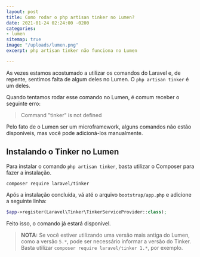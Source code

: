 ```yaml
---
layout: post
title: Como rodar o php artisan tinker no Lumen?
date: 2021-01-24 02:24:00 -0200
categories:
- lumen
sitemap: true
image: "/uploads/lumen.png"
excerpt: php artisan tinker não funciona no Lumen

---
```

As vezes estamos acostumado a utilizar os comandos do Laravel e, de repente, sentimos falta de algum deles no Lumen.
O `php artisan tinker` é um deles.

Quando tentamos rodar esse comando no Lumen, é comum receber o seguinte erro:

 > Command "tinker" is not defined

Pelo fato de o Lumen ser um microframework, alguns comandos não estão disponíveis, mas você pode adicioná-los manualmente. 

## Instalando o Tinker no Lumen

Para instalar o comando `php artisan tinker`, basta utilizar o Composer para fazer a instalação.

```bash
composer require laravel/tinker
```

Após a instalação concluída, vá até o arquivo `bootstrap/app.php` e adicione a seguinte linha:

```php
$app->register(Laravel\Tinker\TinkerServiceProvider::class);
```

Feito isso, o comando já estará disponivel.

> **NOTA:** Se você estiver utilizando uma versão mais antiga do Lumen, como a versão `5.*`, pode ser necessário informar a versão do Tinker. Basta utilizar `composer require laravel/tinker 1.*`, por exemplo.